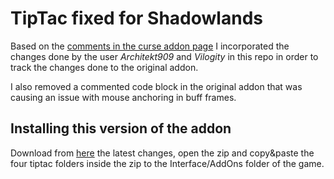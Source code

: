 # TipTac fixed for Shadowlands

Based on the [comments in the curse addon page](https://www.curseforge.com/wow/addons/tip-tac#comments) I incorporated
the changes done by the user _Architekt909_ and _Vilogity_ in this repo in order to track the changes done
to the original addon.

I also removed a commented code block in the original addon that was causing an issue with mouse anchoring in buff frames.

## Installing this version of the addon

Download from [here](https://github.com/frumpymoons/wow-addon-tiptac/archive/master.zip) the latest changes, open the zip and copy&paste the four tiptac folders inside the zip to the Interface/AddOns folder of the game.
